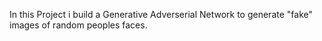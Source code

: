 In this Project i build a Generative Adverserial Network to generate "fake" images of random peoples faces.

